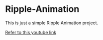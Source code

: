 # Ripple-Animation

This is just a simple Ripple Animation project. 

[Refer to this youtube link](https://youtu.be/GkyJDvB8i_c)
